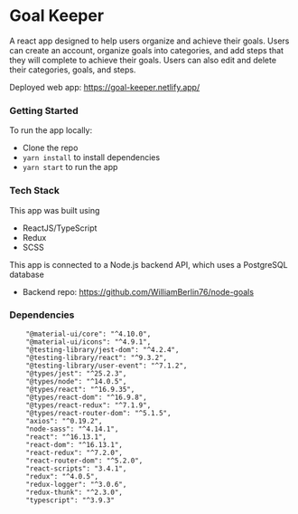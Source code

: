 # Goal Keeper

A react app designed to help users organize and achieve their goals. Users can create an account, organize goals into categories, and add steps that they will complete to achieve their goals. Users can also edit and delete their categories, goals, and steps.

Deployed web app: https://goal-keeper.netlify.app/

### Getting Started

To run the app locally:

 - Clone the repo
 - `yarn install` to install dependencies
 - `yarn start` to run the app

### Tech Stack

This app was built using

 - ReactJS/TypeScript
 - Redux
 - SCSS

This app is connected to a Node.js backend API, which uses a PostgreSQL database
 - Backend repo: https://github.com/WilliamBerlin76/node-goals

### Dependencies

```
    "@material-ui/core": "^4.10.0",
    "@material-ui/icons": "^4.9.1",
    "@testing-library/jest-dom": "^4.2.4",
    "@testing-library/react": "^9.3.2",
    "@testing-library/user-event": "^7.1.2",
    "@types/jest": "^25.2.3",
    "@types/node": "^14.0.5",
    "@types/react": "^16.9.35",
    "@types/react-dom": "^16.9.8",
    "@types/react-redux": "^7.1.9",
    "@types/react-router-dom": "^5.1.5",
    "axios": "^0.19.2",
    "node-sass": "^4.14.1",
    "react": "^16.13.1",
    "react-dom": "^16.13.1",
    "react-redux": "^7.2.0",
    "react-router-dom": "^5.2.0",
    "react-scripts": "3.4.1",
    "redux": "^4.0.5",
    "redux-logger": "^3.0.6",
    "redux-thunk": "^2.3.0",
    "typescript": "^3.9.3"
```

